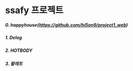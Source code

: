 # ssafy 프로젝트



##### 0. happyhouse(https://github.com/hi5on9/project1_web)

##### 1. Delog

##### 2. HOTBODY

##### 3. 팔레트



